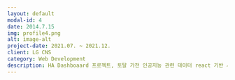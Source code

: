```yaml
---
layout: default
modal-id: 4
date: 2014.7.15
img: profile4.png
alt: image-alt
project-date: 2021.07. ~ 2021.12.
client: LG CNS
category: Web Development
description: HA Dashboaard 프로젝트, 토탈 가전 인공지능 관련 데이터 react 기반 시각화, DashBoad 개발, React, eChart
---
```

